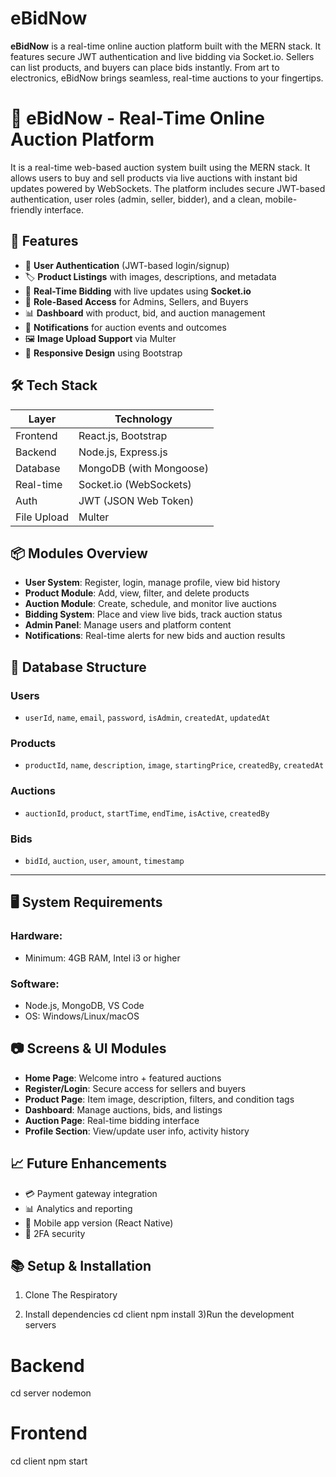 # eBidNow
**eBidNow** is a real-time online auction platform built with the MERN stack. It features secure JWT authentication and live bidding via Socket.io. Sellers can list products, and buyers can place bids instantly. From art to electronics, eBidNow brings seamless, real-time auctions to your fingertips.
# 🛒 eBidNow - Real-Time Online Auction Platform

It is a real-time web-based auction system built using the MERN stack. It allows users to buy and sell products via live auctions with instant bid updates powered by WebSockets. The platform includes secure JWT-based authentication, user roles (admin, seller, bidder), and a clean, mobile-friendly interface.

## 🚀 Features

- 🔐 **User Authentication** (JWT-based login/signup)
- 🏷️ **Product Listings** with images, descriptions, and metadata
- 📢 **Real-Time Bidding** with live updates using **Socket.io**
- 👥 **Role-Based Access** for Admins, Sellers, and Buyers
- 📊 **Dashboard** with product, bid, and auction management
- 📨 **Notifications** for auction events and outcomes
- 🖼️ **Image Upload Support** via Multer
- 📱 **Responsive Design** using Bootstrap


## 🛠️ Tech Stack

| Layer        | Technology                   |
|--------------|------------------------------|
| Frontend     | React.js, Bootstrap          |
| Backend      | Node.js, Express.js          |
| Database     | MongoDB (with Mongoose)      |
| Real-time    | Socket.io (WebSockets)       |
| Auth         | JWT (JSON Web Token)         |
| File Upload  | Multer                       |


## 📦 Modules Overview

- **User System**: Register, login, manage profile, view bid history
- **Product Module**: Add, view, filter, and delete products
- **Auction Module**: Create, schedule, and monitor live auctions
- **Bidding System**: Place and view live bids, track auction status
- **Admin Panel**: Manage users and platform content
- **Notifications**: Real-time alerts for new bids and auction results

## 📐 Database Structure

### Users
- `userId`, `name`, `email`, `password`, `isAdmin`, `createdAt`, `updatedAt`

### Products
- `productId`, `name`, `description`, `image`, `startingPrice`, `createdBy`, `createdAt`

### Auctions
- `auctionId`, `product`, `startTime`, `endTime`, `isActive`, `createdBy`

### Bids
- `bidId`, `auction`, `user`, `amount`, `timestamp`

---

## 🖥️ System Requirements

### Hardware:
- Minimum: 4GB RAM, Intel i3 or higher

### Software:
- Node.js, MongoDB, VS Code
- OS: Windows/Linux/macOS


## 📷 Screens & UI Modules

- **Home Page**: Welcome intro + featured auctions
- **Register/Login**: Secure access for sellers and buyers
- **Product Page**: Item image, description, filters, and condition tags
- **Dashboard**: Manage auctions, bids, and listings
- **Auction Page**: Real-time bidding interface
- **Profile Section**: View/update user info, activity history

## 📈 Future Enhancements

- 💳 Payment gateway integration
- 📊 Analytics and reporting
- 📱 Mobile app version (React Native)
- 🔐 2FA security
  
## 📚 Setup & Installation
1) Clone The Respiratory
   
2) Install dependencies
cd client
npm install
3)Run the development servers
# Backend
cd server
nodemon


# Frontend
cd client
npm start




